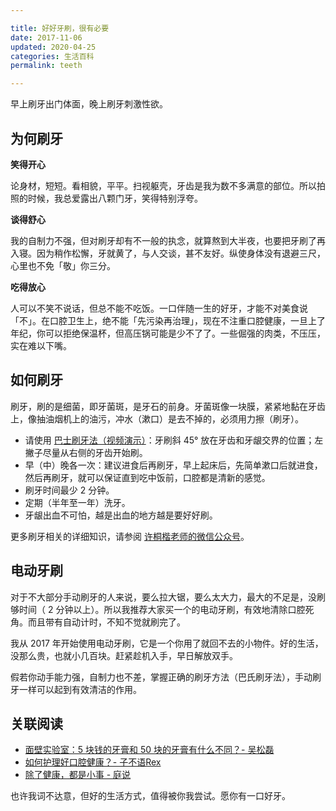 ```yaml
---

title: 好好牙刷，很有必要
date: 2017-11-06   
updated: 2020-04-25     
categories: 生活百科  
permalink: teeth 

---
```


早上刷牙出门体面，晚上刷牙刺激性欲。

<!-- more -->



## 为何刷牙

**笑得开心**

论身材，短短。看相貌，平平。扫视躯壳，牙齿是我为数不多满意的部位。所以拍照的时候，我总爱露出八颗门牙，笑得特别浮夸。



**谈得舒心**

我的自制力不强，但对刷牙却有不一般的执念，就算熬到大半夜，也要把牙刷了再入寝。因为稍作松懈，牙就黄了，与人交谈，甚不友好。纵使身体没有退避三尺，心里也不免「敬」你三分。



**吃得放心**

人可以不笑不说话，但总不能不吃饭。一口伴随一生的好牙，才能不对美食说「不」。在口腔卫生上，绝不能「先污染再治理」，现在不注重口腔健康，一旦上了年纪，你可以拒绝保温杯，但高压锅可能是少不了了。一些倔强的肉类，不压压，实在难以下嘴。



## 如何刷牙

刷牙，刷的是细菌，即牙菌斑，是牙石的前身。牙菌斑像一块膜，紧紧地黏在牙齿上，像抽油烟机上的油污，冲水（漱口）是去不掉的，必须用力擦（刷牙）。



- 请使用 [巴士刷牙法（视频演示）](https://www.bilibili.com/s/video/BV1Hs411D7Pr?t=2m31s)：牙刷斜 45° 放在牙齿和牙龈交界的位置；左撇子尽量从右侧的牙齿开始刷。
- 早（中）晚各一次：建议进食后再刷牙，早上起床后，先简单漱口后就进食，然后再刷牙，就可以保证直到吃中饭前，口腔都是清新的感觉。
- 刷牙时间最少 2 分钟。
- 定期（半年至一年）洗牙。
- 牙龈出血不可怕，越是出血的地方越是要好好刷。



更多刷牙相关的详细知识，请参阅 [许桐楷老师的微信公众号](https://mp.weixin.qq.com/s/6nrlJzelAgsu31Z2wLXNjQ)。




## 电动牙刷


对于不大部分手动刷牙的人来说，要么拉大锯，要么太大力，最大的不足是，没刷够时间（ 2 分钟以上）。所以我推荐大家买一个的电动牙刷，有效地清除口腔死角。而且带有自动计时，不知不觉就刷完了。

我从 2017 年开始使用电动牙刷，它是一个你用了就回不去的小物件。好的生活，没那么贵，也就小几百块。赶紧趁机入手，早日解放双手。

假若你动手能力强，自制力也不差，掌握正确的刷牙方法（巴氏刷牙法），手动刷牙一样可以起到有效清洁的作用。



## 关联阅读

- [面壁实验室：5 块钱的牙膏和 50 块的牙膏有什么不同？- 吴松磊](https://b23.tv/av2482416)
- [如何护理好口腔健康？- 子不语Rex](https://sspai.com/post/53604)
- [除了健康，都是小事 - 庭说](https://tingtalk.me/health/)



也许我词不达意，但好的生活方式，值得被你我尝试。愿你有一口好牙。
